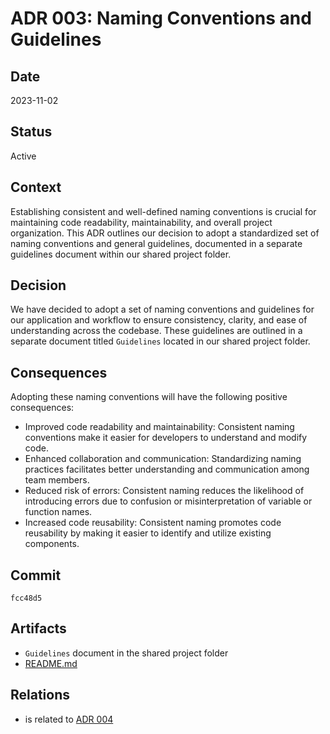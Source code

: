 # ADR 003: Naming Conventions and Guidelines

## Date

2023-11-02

## Status

Active

## Context

Establishing consistent and well-defined naming conventions is crucial for maintaining code readability, maintainability, and overall project organization. This ADR outlines our decision to adopt a standardized set of naming conventions and general guidelines, documented in a separate guidelines document within our shared project folder.

## Decision

We have decided to adopt a set of naming conventions and guidelines for our application and workflow to ensure consistency, clarity, and ease of understanding across the codebase. These guidelines are outlined in a separate document titled `Guidelines` located in our shared project folder.

## Consequences

Adopting these naming conventions will have the following positive consequences:

- Improved code readability and maintainability: Consistent naming conventions make it easier for developers to understand and modify code.
- Enhanced collaboration and communication: Standardizing naming practices facilitates better understanding and communication among team members.
- Reduced risk of errors: Consistent naming reduces the likelihood of introducing errors due to confusion or misinterpretation of variable or function names.
- Increased code reusability: Consistent naming promotes code reusability by making it easier to identify and utilize existing components.

## Commit

`fcc48d5`

## Artifacts

- `Guidelines` document in the shared project folder
- [README.md](../../README.md)

## Relations

- is related to [ADR 004](adr-004.md)